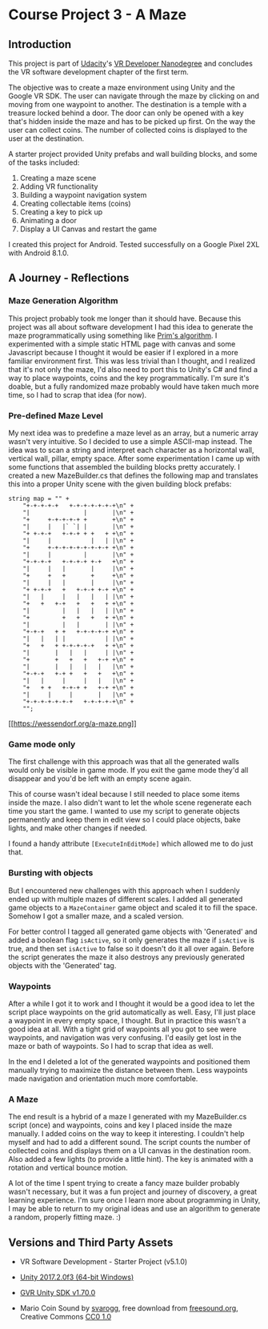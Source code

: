 # Course Project 3 - A Maze

## Introduction

This project is part of [Udacity](https://www.udacity.com "Udacity - Be in demand")'s [VR Developer Nanodegree](https://www.udacity.com/course/vr-developer-nanodegree--nd017) and concludes the VR software development chapter of the first term. 

The objective was to create a maze environment using Unity and the Google VR SDK. The user can navigate through the maze by clicking on and moving from one waypoint to another. The destination is a temple with a treasure locked behind a door. The door can only be opened with a key that's hidden inside the maze and has to be picked up first. On the way the user can collect coins. The number of collected coins is displayed to the user at the destination.

A starter project provided Unity prefabs and wall building blocks, and some of the tasks included:

1) Creating a maze scene
2) Adding VR functionality
3) Building a waypoint navigation system
4) Creating collectable items (coins)
5) Creating a key to pick up
6) Animating a door
7) Display a UI Canvas and restart the game 

I created this project for Android. Tested successfully on a Google Pixel 2XL with Android 8.1.0.


## A Journey - Reflections

### Maze Generation Algorithm

This project probably took me longer than it should have. Because this project was all about software development I had this idea to generate the maze programmatically using something like [Prim's algorithm](https://en.wikipedia.org/wiki/Maze_generation_algorithm). I experimented with a simple static HTML page with canvas and some Javascript because I thought it would be easier if I explored in  a more familiar environment first. This was less trivial than I thought, and I realized that it's not only the maze, I'd also need to port this to Unity's C# and find a way to place waypoints, coins and the key programmatically. I'm sure it's doable, but a fully randomized maze probably would have taken much more time, so I had to scrap that idea (for now).

### Pre-defined Maze Level

My next idea was to predefine a maze level as an array, but a numeric array wasn't very intuitive. So I decided to use a simple ASCII-map instead. The idea was to scan a string and interpret each character as a horizontal wall, vertical wall, pillar, empty space. After some experimentation I came up with some functions that assembled the building blocks pretty accurately. I created a new MazeBuilder.cs that defines the following map and translates this into a proper Unity scene with the given building block prefabs:

	string map = "" +
		"+-+-+-+-+   +-+-+-+-+-+-+\n" +
		"|               |       |\n" +
		"+     +-+-+-+-+ +       +\n" +
		"|     |   |` `| |       |\n" +
		"+ +-+-+   +-+-+ + +   + +\n" +
		"|     |           |   | |\n" +
		"+     +-+-+-+-+-+-+-+-+ +\n" +
		"|     |         |       |\n" +
		"+-+-+-+   +-+-+-+ +-+   +\n" +
		"|     |   |       |     |\n" +
		"+     +   +       +     +\n" +
		"|     |   |       |     |\n" +
		"+ +-+-+   +   +-+-+ +-+ +\n" +
		"|   |     |   |   |   | |\n" +
		"+   +   +-+   +   +   + +\n" +
		"|         |   |   |   | |\n" +
		"+         +   +   +   + +\n" +
		"|         |   |       | |\n" +
		"+-+-+   + +   +-+-+-+-+ +\n" +
		"|   |   | |           | |\n" +
		"+   +   + +-+-+-+-+   + +\n" +
		"|       |   |   |     | |\n" +
		"+       +   +   +   +-+ +\n" +
		"|       |   |   |   |   |\n" +
		"+-+-+   +-+ +   +   +   +\n" +
		"|   |     |     |   |   |\n" +
		"+   + +   +-+-+ +   +-+ +\n" +
		"|     |     |       |   |\n" +
		"+-+-+-+-+-+-+   +-+-+-+-+\n" +
		"";

		
[[https://wessendorf.org/a-maze.png]]
		
		
### Game mode only

The first challenge with this approach was that all the generated walls would only be visible in game mode. If you exit the game mode they'd all disappear and you'd be left with an empty scene again. 

This of course wasn't ideal because I still needed to place some items inside the maze. I also didn't want to let the whole scene regenerate each time you start the game. I wanted to use my script to generate objects permanently and keep them in edit view so I could place objects, bake lights, and make other changes if needed.

I found a handy attribute `[ExecuteInEditMode]` which allowed me to do just that. 

### Bursting with objects

But I encountered new challenges with this approach when I suddenly ended up with multiple mazes of different scales. I added all generated game objects to a `MazeContainer` game object and scaled it to fill the space. Somehow I got a smaller maze, and a scaled version. 

For better control I tagged all generated game objects with 'Generated' and added a boolean flag `isActive`, so it only generates the maze if `isActive` is true, and then set `isActive` to false so it doesn't do it all over again. Before the script generates the maze it also destroys any previously generated objects with the 'Generated' tag. 

### Waypoints

After a while I got it to work and I thought it would be a good idea to let the script place waypoints on the grid automatically as well. Easy, I'll just place a waypoint in every empty space, I thought. But in practice this wasn't a good idea at all. With a tight grid of waypoints all you got to see were waypoints, and navigation was very confusing. I'd easily get lost in the maze or bath of waypoints. So I had to scrap that idea as well.

In the end I deleted a lot of the generated waypoints and positioned them manually trying to maximize the distance between them. Less waypoints made navigation and orientation much more comfortable. 

### A Maze 

The end result is a hybrid of a maze I generated with my MazeBuilder.cs script (once) and waypoints, coins and key I placed inside the maze manually. I added coins on the way to keep it interesting. I couldn't help myself and had to add a different sound. The script counts the number of collected coins and displays them on a UI canvas in the destination room. Also added a few lights (to provide a little hint). The key is animated with a rotation and vertical bounce motion.

A lot of the time I spent trying to create a fancy maze builder probably wasn't necessary, but it was a fun project and journey of discovery, a great learning experience. I'm sure once I learn more about programming in Unity, I may be able to return to my original ideas and use an algorithm to generate a random, properly fitting maze. :)


## Versions and Third Party Assets

- VR Software Development - Starter Project (v5.1.0)

- [Unity 2017.2.0f3 (64-bit Windows)](https://unity3d.com/get-unity/download?thank-you=update&download_nid=48367&os=Win) 

- [GVR Unity SDK v1.70.0](https://github.com/googlevr/gvr-unity-sdk/releases/tag/1.70.0)

- Mario Coin Sound by [svarogg](https://freesound.org/people/svarogg/sounds/344436/), free download from [freesound.org](https://freesound.org/people/svarogg/sounds/344436/), Creative Commons [CC0 1.0](https://creativecommons.org/publicdomain/zero/1.0/)

